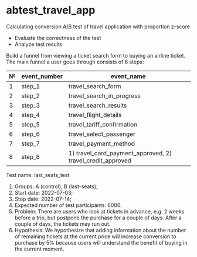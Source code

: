 # abtest_travel_app
Calculating conversion A/B test of travel application with proportion z-score

* Evaluate the correctness of the test
* Analyze test results

Build a funnel from viewing a ticket search form to buying an airline ticket. The main funnel a user goes through consists of 8 steps:

№ | event_number | event_name
--|--|--
1 | step_1 |travel_search_form
2 | step_2 | travel_search_in_progress
3 | step_3 | travel_search_results
4 | step_4 | travel_flight_details
5 | step_5 | travel_tariff_confirmation
6 | step_6 | travel_select_passenger
7 | step_7 | travel_payment_method
8 | step_8 | 1) travel_card_payment_approved, 2) travel_credit_approved
  
Test name: last_seats_test

1. Groups: A (control), B (last-seats);
2. Start date: 2022-07-03;
3. Stop date: 2022-07-14;
4. Expected number of test participants: 6000.
5. Problem: There are users who look at tickets in advance, e.g. 2 weeks before a trip, but postpone the purchase for a couple of days. After a couple of days, the tickets may run out.
6. Hypothesis: We hypothesize that adding information about the number of remaining tickets at the current price will increase conversion to purchase by 5% because users will understand the benefit of buying in the current moment.
